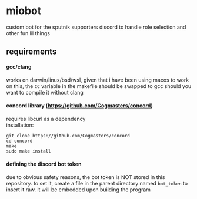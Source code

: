 # miobot
custom bot for the sputnik supporters discord to handle role selection and other fun lil things

## requirements

#### gcc/clang
works on darwin/linux/bsd/wsl, given that i have been using macos to work on this, the `CC` variable in the makefile should be swapped to gcc should you want to compile it without clang

#### concord library (https://github.com/Cogmasters/concord)
requires libcurl as a dependency  
installation:
```
git clone https://github.com/Cogmasters/concord
cd concord
make
sudo make install
```

#### defining the discord bot token
due to obvious safety reasons, the bot token is NOT stored in this repository. to set it, create a file in the parent directory named `bot_token` to insert it raw. it will be embedded upon building the program